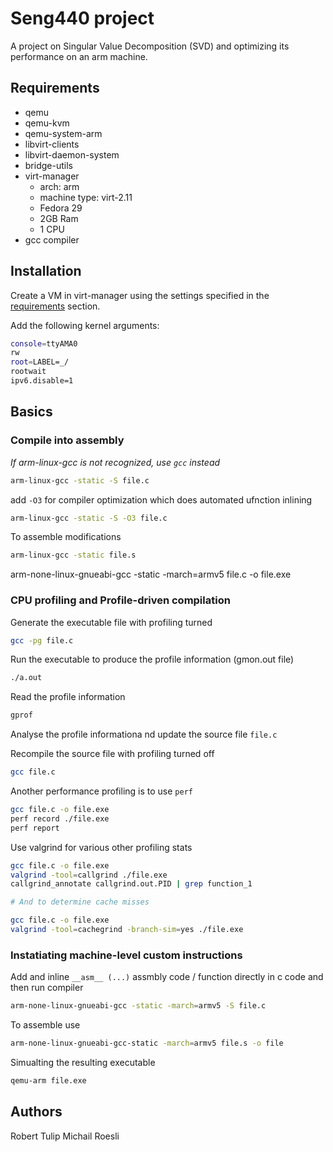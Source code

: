 # Seng440 project

A project on Singular Value Decomposition (SVD) and optimizing its performance on an arm machine.

## Requirements

- qemu
- qemu-kvm
- qemu-system-arm
- libvirt-clients
- libvirt-daemon-system
- bridge-utils
- virt-manager
  - arch: arm
  - machine type: virt-2.11
  - Fedora 29
  - 2GB Ram
  - 1 CPU
- gcc compiler

## Installation

Create a VM in virt-manager using the settings specified in the [requirements](#requirements) section.

Add the following kernel arguments:

```bash
console=ttyAMA0
rw
root=LABEL=_/
rootwait
ipv6.disable=1
```

## Basics

### Compile into assembly

_If arm-linux-gcc is not recognized, use `gcc` instead_

```bash
arm-linux-gcc -static -S file.c
```

add `-O3` for compiler optimization which does automated ufnction inlining

```bash
arm-linux-gcc -static -S -O3 file.c
```

To assemble modifications

```bash
arm-linux-gcc -static file.s
```

arm-none-linux-gnueabi-gcc -static -march=armv5 file.c -o file.exe

### CPU profiling and Profile-driven compilation

Generate the executable file with profiling turned

```bash
gcc -pg file.c
```

Run the executable to produce the profile information (gmon.out file)

```bash
./a.out
```

Read the profile information

```bash
gprof
```

Analyse the profile informationa nd update the source file `file.c`

Recompile the source file with profiling turned off

```bash
gcc file.c
```

Another performance profiling is to use `perf`

```bash
gcc file.c -o file.exe
perf record ./file.exe
perf report
```

Use valgrind for various other profiling stats

```bash
gcc file.c -o file.exe
valgrind -tool=callgrind ./file.exe
callgrind_annotate callgrind.out.PID | grep function_1

# And to determine cache misses

gcc file.c -o file.exe
valgrind -tool=cachegrind -branch-sim=yes ./file.exe
```

### Instatiating machine-level custom instructions

Add and inline `__asm__ (...)` assmbly code / function directly in c code and then run compiler

```bash
arm-none-linux-gnueabi-gcc -static -march=armv5 -S file.c
```

To assemble use

```bash
arm-none-linux-gnueabi-gcc-static -march=armv5 file.s -o file
```

Simualting the resulting executable

```bash
qemu-arm file.exe
```

## Authors

Robert Tulip
Michail Roesli

